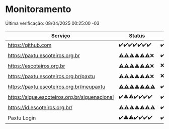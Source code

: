 # Monitoramento

Última verificação: 08/04/2025 00:25:00 -03

|Serviço|Status|Últimas 24h|
|---|---|---|
|https://github.com|<span title="2025-04-01: OK=23">✔️</span><span title="2025-04-02: OK=23">✔️</span><span title="2025-04-03: OK=23">✔️</span><span title="2025-04-04: OK=23">✔️</span><span title="2025-04-05: OK=23">✔️</span><span title="2025-04-06: OK=23">✔️</span><span title="2025-04-07: OK=2">✔️</span>|<span title="07/04/2025 00:28:00 -03 : 200">✔️</span><span title="07/04/2025 01:11:00 -03 : 200">✔️</span><span title="07/04/2025 02:09:00 -03 : 200">✔️</span><span title="07/04/2025 03:13:00 -03 : 200">✔️</span><span title="07/04/2025 04:10:00 -03 : 200">✔️</span><span title="07/04/2025 05:13:00 -03 : 200">✔️</span><span title="07/04/2025 06:10:00 -03 : 200">✔️</span><span title="07/04/2025 07:10:00 -03 : 200">✔️</span><span title="07/04/2025 08:07:00 -03 : 200">✔️</span><span title="07/04/2025 09:17:00 -03 : 200">✔️</span><span title="07/04/2025 10:20:00 -03 : 200">✔️</span><span title="07/04/2025 11:09:00 -03 : 200">✔️</span><span title="07/04/2025 12:09:00 -03 : 200">✔️</span><span title="07/04/2025 13:10:00 -03 : 200">✔️</span><span title="07/04/2025 14:08:00 -03 : 200">✔️</span><span title="07/04/2025 15:12:00 -03 : 200">✔️</span><span title="07/04/2025 16:07:00 -03 : 200">✔️</span><span title="07/04/2025 17:09:00 -03 : 200">✔️</span><span title="07/04/2025 18:08:00 -03 : 200">✔️</span><span title="07/04/2025 19:08:00 -03 : 200">✔️</span><span title="07/04/2025 20:08:00 -03 : 200">✔️</span><span title="07/04/2025 21:43:00 -03 : 200">✔️</span><span title="07/04/2025 23:19:00 -03 : 200">✔️</span><span title="08/04/2025 00:25:00 -03 : 200">✔️</span>|
|https://paxtu.escoteiros.org.br|<span title="2025-04-01: OK=3, Falhas=20">⚠️</span><span title="2025-04-02: OK=11, Falhas=12">⚠️</span><span title="2025-04-03: OK=10, Falhas=13">⚠️</span><span title="2025-04-04: OK=11, Falhas=12">⚠️</span><span title="2025-04-05: OK=12, Falhas=11">⚠️</span><span title="2025-04-06: OK=11, Falhas=12">⚠️</span><span title="2025-04-07: Falhas=2">❌</span>|<span title="07/04/2025 00:28:00 -03 : 200">✔️</span><span title="07/04/2025 01:11:00 -03 : 403">❌</span><span title="07/04/2025 02:09:00 -03 : 403">❌</span><span title="07/04/2025 03:13:00 -03 : 403">❌</span><span title="07/04/2025 04:10:00 -03 : 200">✔️</span><span title="07/04/2025 05:13:00 -03 : 200">✔️</span><span title="07/04/2025 06:10:00 -03 : 200">✔️</span><span title="07/04/2025 07:10:00 -03 : 200">✔️</span><span title="07/04/2025 08:07:00 -03 : 200">✔️</span><span title="07/04/2025 09:17:00 -03 : 200">✔️</span><span title="07/04/2025 10:20:00 -03 : 403">❌</span><span title="07/04/2025 11:09:00 -03 : 200">✔️</span><span title="07/04/2025 12:09:00 -03 : 200">✔️</span><span title="07/04/2025 13:10:00 -03 : 403">❌</span><span title="07/04/2025 14:08:00 -03 : 200">✔️</span><span title="07/04/2025 15:12:00 -03 : 200">✔️</span><span title="07/04/2025 16:07:00 -03 : 200">✔️</span><span title="07/04/2025 17:09:00 -03 : 403">❌</span><span title="07/04/2025 18:08:00 -03 : 403">❌</span><span title="07/04/2025 19:08:00 -03 : 200">✔️</span><span title="07/04/2025 20:08:00 -03 : 403">❌</span><span title="07/04/2025 21:43:00 -03 : 200">✔️</span><span title="07/04/2025 23:19:00 -03 : 403">❌</span><span title="08/04/2025 00:25:00 -03 : 200">✔️</span>|
|https://escoteiros.org.br|<span title="2025-04-01: OK=2, Falhas=21">⚠️</span><span title="2025-04-02: OK=8, Falhas=15">⚠️</span><span title="2025-04-03: OK=5, Falhas=18">⚠️</span><span title="2025-04-04: OK=8, Falhas=15">⚠️</span><span title="2025-04-05: OK=1, Falhas=22">⚠️</span><span title="2025-04-06: OK=1, Falhas=22">⚠️</span><span title="2025-04-07: Falhas=2">❌</span>|<span title="07/04/2025 00:28:00 -03 : 403">❌</span><span title="07/04/2025 01:11:00 -03 : 403">❌</span><span title="07/04/2025 02:09:00 -03 : 403">❌</span><span title="07/04/2025 03:13:00 -03 : 403">❌</span><span title="07/04/2025 04:10:00 -03 : 403">❌</span><span title="07/04/2025 05:13:00 -03 : 403">❌</span><span title="07/04/2025 06:10:00 -03 : 403">❌</span><span title="07/04/2025 07:10:00 -03 : 403">❌</span><span title="07/04/2025 08:07:00 -03 : 403">❌</span><span title="07/04/2025 09:17:00 -03 : 403">❌</span><span title="07/04/2025 10:20:00 -03 : 403">❌</span><span title="07/04/2025 11:09:00 -03 : 403">❌</span><span title="07/04/2025 12:09:00 -03 : 403">❌</span><span title="07/04/2025 13:10:00 -03 : 403">❌</span><span title="07/04/2025 14:08:00 -03 : 403">❌</span><span title="07/04/2025 15:12:00 -03 : 403">❌</span><span title="07/04/2025 16:07:00 -03 : 403">❌</span><span title="07/04/2025 17:09:00 -03 : 403">❌</span><span title="07/04/2025 18:08:00 -03 : 403">❌</span><span title="07/04/2025 19:08:00 -03 : 403">❌</span><span title="07/04/2025 20:08:00 -03 : 200">✔️</span><span title="07/04/2025 21:43:00 -03 : 403">❌</span><span title="07/04/2025 23:19:00 -03 : 200">✔️</span><span title="08/04/2025 00:25:00 -03 : 403">❌</span>|
|https://paxtu.escoteiros.org.br/paxtu|<span title="2025-04-01: OK=9, Falhas=14">⚠️</span><span title="2025-04-02: OK=3, Falhas=20">⚠️</span><span title="2025-04-03: OK=9, Falhas=14">⚠️</span><span title="2025-04-04: OK=5, Falhas=18">⚠️</span><span title="2025-04-05: OK=4, Falhas=19">⚠️</span><span title="2025-04-06: OK=3, Falhas=20">⚠️</span><span title="2025-04-07: Falhas=2">❌</span>|<span title="07/04/2025 00:29:00 -03 : 403">❌</span><span title="07/04/2025 01:11:00 -03 : 200">✔️</span><span title="07/04/2025 02:09:00 -03 : 403">❌</span><span title="07/04/2025 03:13:00 -03 : 403">❌</span><span title="07/04/2025 04:10:00 -03 : 403">❌</span><span title="07/04/2025 05:13:00 -03 : 403">❌</span><span title="07/04/2025 06:10:00 -03 : 403">❌</span><span title="07/04/2025 07:10:00 -03 : 200">✔️</span><span title="07/04/2025 08:07:00 -03 : 200">✔️</span><span title="07/04/2025 09:17:00 -03 : 200">✔️</span><span title="07/04/2025 10:20:00 -03 : 403">❌</span><span title="07/04/2025 11:09:00 -03 : 403">❌</span><span title="07/04/2025 12:09:00 -03 : 403">❌</span><span title="07/04/2025 13:10:00 -03 : 200">✔️</span><span title="07/04/2025 14:08:00 -03 : 403">❌</span><span title="07/04/2025 15:12:00 -03 : 200">✔️</span><span title="07/04/2025 16:07:00 -03 : 200">✔️</span><span title="07/04/2025 17:09:00 -03 : 403">❌</span><span title="07/04/2025 18:08:00 -03 : 403">❌</span><span title="07/04/2025 19:08:00 -03 : 403">❌</span><span title="07/04/2025 20:08:00 -03 : 403">❌</span><span title="07/04/2025 21:43:00 -03 : 200">✔️</span><span title="07/04/2025 23:19:00 -03 : 403">❌</span><span title="08/04/2025 00:25:00 -03 : 200">✔️</span>|
|https://paxtu.escoteiros.org.br/meupaxtu|<span title="2025-04-01: OK=4, Falhas=19">⚠️</span><span title="2025-04-02: OK=5, Falhas=18">⚠️</span><span title="2025-04-03: OK=6, Falhas=17">⚠️</span><span title="2025-04-04: OK=4, Falhas=19">⚠️</span><span title="2025-04-05: OK=7, Falhas=16">⚠️</span><span title="2025-04-06: OK=4, Falhas=19">⚠️</span><span title="2025-04-07: OK=1, Falhas=1">⚠️</span>|<span title="07/04/2025 00:29:00 -03 : 200">✔️</span><span title="07/04/2025 01:11:00 -03 : 200">✔️</span><span title="07/04/2025 02:09:00 -03 : 200">✔️</span><span title="07/04/2025 03:13:00 -03 : 403">❌</span><span title="07/04/2025 04:10:00 -03 : 200">✔️</span><span title="07/04/2025 05:13:00 -03 : 200">✔️</span><span title="07/04/2025 06:10:00 -03 : 200">✔️</span><span title="07/04/2025 07:10:00 -03 : 403">❌</span><span title="07/04/2025 08:07:00 -03 : 200">✔️</span><span title="07/04/2025 09:17:00 -03 : 200">✔️</span><span title="07/04/2025 10:20:00 -03 : 403">❌</span><span title="07/04/2025 11:09:00 -03 : 403">❌</span><span title="07/04/2025 12:09:00 -03 : 200">✔️</span><span title="07/04/2025 13:10:00 -03 : 403">❌</span><span title="07/04/2025 14:08:00 -03 : 403">❌</span><span title="07/04/2025 15:12:00 -03 : 200">✔️</span><span title="07/04/2025 16:07:00 -03 : 403">❌</span><span title="07/04/2025 17:09:00 -03 : 403">❌</span><span title="07/04/2025 18:08:00 -03 : 403">❌</span><span title="07/04/2025 19:08:00 -03 : 403">❌</span><span title="07/04/2025 20:08:00 -03 : 403">❌</span><span title="07/04/2025 21:43:00 -03 : 200">✔️</span><span title="07/04/2025 23:19:00 -03 : 403">❌</span><span title="08/04/2025 00:25:00 -03 : 200">✔️</span>|
|https://sigue.escoteiros.org.br/siguenacional|<span title="2025-04-01: OK=23">✔️</span><span title="2025-04-02: OK=22, Falhas=1">⚠️</span><span title="2025-04-03: OK=22, Falhas=1">⚠️</span><span title="2025-04-04: OK=23">✔️</span><span title="2025-04-05: OK=23">✔️</span><span title="2025-04-06: OK=23">✔️</span><span title="2025-04-07: OK=2">✔️</span>|<span title="07/04/2025 00:29:00 -03 : 200">✔️</span><span title="07/04/2025 01:11:00 -03 : 200">✔️</span><span title="07/04/2025 02:09:00 -03 : 200">✔️</span><span title="07/04/2025 03:13:00 -03 : 200">✔️</span><span title="07/04/2025 04:10:00 -03 : 200">✔️</span><span title="07/04/2025 05:13:00 -03 : 200">✔️</span><span title="07/04/2025 06:10:00 -03 : 200">✔️</span><span title="07/04/2025 07:10:00 -03 : 200">✔️</span><span title="07/04/2025 08:07:00 -03 : 200">✔️</span><span title="07/04/2025 09:17:00 -03 : 200">✔️</span><span title="07/04/2025 10:20:00 -03 : 200">✔️</span><span title="07/04/2025 11:09:00 -03 : 200">✔️</span><span title="07/04/2025 12:09:00 -03 : 200">✔️</span><span title="07/04/2025 13:10:00 -03 : 200">✔️</span><span title="07/04/2025 14:08:00 -03 : 200">✔️</span><span title="07/04/2025 15:12:00 -03 : 200">✔️</span><span title="07/04/2025 16:07:00 -03 : 200">✔️</span><span title="07/04/2025 17:09:00 -03 : 200">✔️</span><span title="07/04/2025 18:08:00 -03 : 200">✔️</span><span title="07/04/2025 19:08:00 -03 : 200">✔️</span><span title="07/04/2025 20:08:00 -03 : 200">✔️</span><span title="07/04/2025 21:43:00 -03 : 200">✔️</span><span title="07/04/2025 23:19:00 -03 : 200">✔️</span><span title="08/04/2025 00:25:00 -03 : 200">✔️</span>|
|https://id.escoteiros.org.br/|<span title="2025-04-01: OK=9, Falhas=14">⚠️</span><span title="2025-04-02: OK=11, Falhas=12">⚠️</span><span title="2025-04-03: OK=12, Falhas=11">⚠️</span><span title="2025-04-04: OK=10, Falhas=13">⚠️</span><span title="2025-04-05: OK=13, Falhas=10">⚠️</span><span title="2025-04-06: OK=11, Falhas=12">⚠️</span><span title="2025-04-07: OK=1, Falhas=1">⚠️</span>|<span title="07/04/2025 00:29:00 -03 : 200">✔️</span><span title="07/04/2025 01:11:00 -03 : 403">❌</span><span title="07/04/2025 02:09:00 -03 : 200">✔️</span><span title="07/04/2025 03:13:00 -03 : 403">❌</span><span title="07/04/2025 04:10:00 -03 : 200">✔️</span><span title="07/04/2025 05:13:00 -03 : 200">✔️</span><span title="07/04/2025 06:10:00 -03 : 200">✔️</span><span title="07/04/2025 07:10:00 -03 : 403">❌</span><span title="07/04/2025 08:07:00 -03 : 403">❌</span><span title="07/04/2025 09:17:00 -03 : 403">❌</span><span title="07/04/2025 10:20:00 -03 : 403">❌</span><span title="07/04/2025 11:09:00 -03 : 200">✔️</span><span title="07/04/2025 12:09:00 -03 : 200">✔️</span><span title="07/04/2025 13:10:00 -03 : 200">✔️</span><span title="07/04/2025 14:08:00 -03 : 200">✔️</span><span title="07/04/2025 15:12:00 -03 : 403">❌</span><span title="07/04/2025 16:07:00 -03 : 200">✔️</span><span title="07/04/2025 17:09:00 -03 : 403">❌</span><span title="07/04/2025 18:08:00 -03 : 403">❌</span><span title="07/04/2025 19:08:00 -03 : 200">✔️</span><span title="07/04/2025 20:08:00 -03 : 403">❌</span><span title="07/04/2025 21:43:00 -03 : 200">✔️</span><span title="07/04/2025 23:19:00 -03 : 200">✔️</span><span title="08/04/2025 00:25:00 -03 : 200">✔️</span>|
|Paxtu Login|<span title="2025-04-01: OK=23">✔️</span><span title="2025-04-02: OK=22, Falhas=1">⚠️</span><span title="2025-04-03: OK=22, Falhas=1">⚠️</span><span title="2025-04-04: OK=23">✔️</span><span title="2025-04-05: OK=23">✔️</span><span title="2025-04-06: OK=23">✔️</span><span title="2025-04-07: OK=2">✔️</span>|<span title="07/04/2025 00:29:00 -03 : 200">✔️</span><span title="07/04/2025 01:11:00 -03 : 200">✔️</span><span title="07/04/2025 02:09:00 -03 : 200">✔️</span><span title="07/04/2025 03:13:00 -03 : 200">✔️</span><span title="07/04/2025 04:10:00 -03 : 200">✔️</span><span title="07/04/2025 05:13:00 -03 : 200">✔️</span><span title="07/04/2025 06:10:00 -03 : 200">✔️</span><span title="07/04/2025 07:10:00 -03 : 200">✔️</span><span title="07/04/2025 08:07:00 -03 : 200">✔️</span><span title="07/04/2025 09:17:00 -03 : 200">✔️</span><span title="07/04/2025 10:20:00 -03 : 200">✔️</span><span title="07/04/2025 11:09:00 -03 : 200">✔️</span><span title="07/04/2025 12:09:00 -03 : 200">✔️</span><span title="07/04/2025 13:10:00 -03 : 200">✔️</span><span title="07/04/2025 14:08:00 -03 : 200">✔️</span><span title="07/04/2025 15:12:00 -03 : 200">✔️</span><span title="07/04/2025 16:07:00 -03 : 200">✔️</span><span title="07/04/2025 17:09:00 -03 : 200">✔️</span><span title="07/04/2025 18:08:00 -03 : 200">✔️</span><span title="07/04/2025 19:08:00 -03 : 200">✔️</span><span title="07/04/2025 20:08:00 -03 : 200">✔️</span><span title="07/04/2025 21:43:00 -03 : 200">✔️</span><span title="07/04/2025 23:19:00 -03 : 200">✔️</span><span title="08/04/2025 00:25:00 -03 : 200">✔️</span>|
